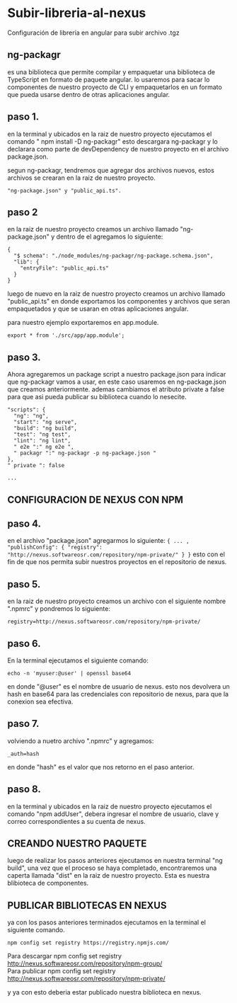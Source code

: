 # Subir-libreria-al-nexus
Configuración de librería en angular para subir archivo .tgz


## ng-packagr 
es una biblioteca que permite compilar y empaquetar una biblioteca de TypeScript en formato de paquete angular.
lo usaremos para sacar lo componentes de nuestro proyecto de CLI y empaquetarlos en un formato que pueda usarse dentro de 
otras aplicaciones angular.

 ## paso 1.

en la terminal y ubicados en la raiz de nuestro proyecto ejecutamos el comando " npm install -D ng-packagr"  esto descargara
ng-packagr y lo declarara como parte de devDependency de nuestro proyecto en el  archivo package.json.

segun ng-packagr, tendremos que agregar dos archivos nuevos, estos archivos se crearan en la raiz de nuestro proyecto.
```
"ng-package.json" y "public_api.ts".
```

## paso 2

en la raiz de nuestro proyecto creamos un archivo llamado "ng-package.json" y dentro de el agregamos lo siguiente:

```
{ 
  "$ schema": "./node_modules/ng-packagr/ng-package.schema.json", 
  "lib": { 
    "entryFile": "public_api.ts" 
  } 
}
```

luego de nuevo en la raiz de nuestro proyecto creamos un archivo llamado "public_api.ts"  en donde exportamos los componentes y archivos
que seran empaquetados y que se usaran en otras aplicaciones angular.

para nuestro ejemplo exportaremos en app.module.

```export * from './src/app/app.module';```

## paso 3.


Ahora agregaremos un package script a nuestro package.json para indicar que  ng-packagr vamos a usar, en este caso usaremos en 
ng-package.json que creamos anteriormente. ademas cambiamos el atributo private a false para que asi pueda publicar su biblioteca cuando lo nesecite.

```
"scripts": { 
  "ng": "ng", 
  "start": "ng serve", 
  "build": "ng build", 
  "test": "ng test", 
  "lint": "ng lint", 
  " e2e ":" ng e2e ", 
  " packagr ":" ng-packagr -p ng-package.json " 
}, 
" private ": false

...
```


## CONFIGURACION DE NEXUS CON NPM

## paso 4.

en el archivo "package.json" agregarmos lo siguiente:
`
{
  ... ,
  "publishConfig": {
    "registry": "http://nexus.softwareosr.com/repository/npm-private/"
  }
}
`
esto con el fin de que nos permita subir  nuestros proyectos en el repositorio de nexus.

## paso 5.

en la raiz de nuestro proyecto creamos un archivo con el siguiente nombre ".npmrc" y pondremos lo siguiente:

```registry=http://nexus.softwareosr.com/repository/npm-private/```



## paso 6.


En la terminal ejecutamos el siguiente comando:

```echo -n 'myuser:@user' | openssl base64```

en donde "@user" es el nombre de usuario de nexus.
esto nos devolvera un hash en base64 para las credenciales con repositorio de nexus, para que la conexion sea efectiva.


## paso 7.

volviendo a nuetro archivo ".npmrc" y agregamos:

```_auth=hash```

en donde "hash" es el valor que nos retorno en el paso anterior.


## paso 8.

en la terminal y ubicados en la raiz de nuestro proyecto ejecutamos el comando "npm addUser", debera ingresar el nombre de usuario, clave y correo correspondientes 
a su cuenta de nexus.


## CREANDO NUESTRO PAQUETE

luego de realizar los pasos anteriores ejecutamos en nuestra terminal "ng build", una vez que el proceso se haya completado, encontraremos una caperta llamada "dist" en la raiz 
de nuestro proyecto. Esta es nuestra blibioteca de componentes.



## PUBLICAR BIBLIOTECAS EN NEXUS

ya con los pasos anteriores terminados ejecutamos en la terminal el siguiente comando.
```
npm config set registry https://registry.npmjs.com/
```

Para descargar
 npm config set registry http://nexus.softwareosr.com/repository/npm-group/      
 Para publicar
  npm config set registry http://nexus.softwareosr.com/repository/npm-private/
 
y ya con esto deberia estar publicado nuestra biblioteca en nexus.
